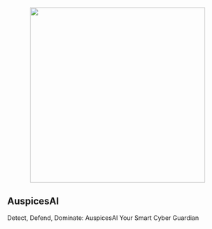 <h1 align = "center">
<img src = "https://github.com/AuspicesAI/AuspicesAI.github.io/blob/main/images/logo.png" width = 400rem>
  <h2>AuspicesAI<br></h2>
  <p>Detect, Defend, Dominate: AuspicesAI Your Smart Cyber Guardian</p>
</h1>
<!--

**Here are some ideas to get you started:**

🙋‍♀️ A short introduction - what is your organization all about?
🌈 Contribution guidelines - how can the community get involved?
👩‍💻 Useful resources - where can the community find your docs? Is there anything else the community should know?
🍿 Fun facts - what does your team eat for breakfast?
🧙 Remember, you can do mighty things with the power of [Markdown](https://docs.github.com/github/writing-on-github/getting-started-with-writing-and-formatting-on-github/basic-writing-and-formatting-syntax)
-->
